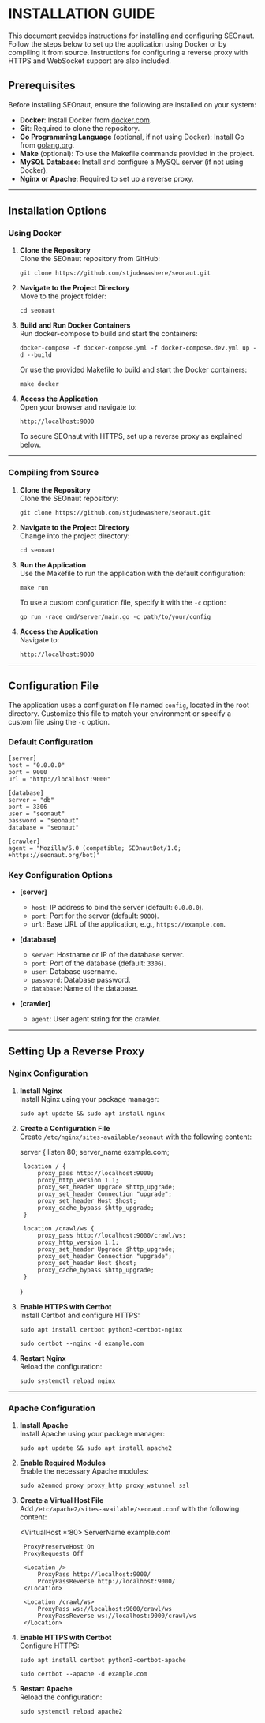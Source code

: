 # INSTALLATION GUIDE

This document provides instructions for installing and configuring SEOnaut. Follow the steps below to set up the application using Docker or by compiling it from source. Instructions for configuring a reverse proxy with HTTPS and WebSocket support are also included.

## Prerequisites

Before installing SEOnaut, ensure the following are installed on your system:

- **Docker**: Install Docker from [docker.com](https://www.docker.com/).
- **Git**: Required to clone the repository.
- **Go Programming Language** (optional, if not using Docker): Install Go from [golang.org](https://golang.org/).
- **Make** (optional): To use the Makefile commands provided in the project.
- **MySQL Database**: Install and configure a MySQL server (if not using Docker).
- **Nginx or Apache**: Required to set up a reverse proxy.

---

## Installation Options

### Using Docker

1. **Clone the Repository**  
   Clone the SEOnaut repository from GitHub:

   `git clone https://github.com/stjudewashere/seonaut.git`

2. **Navigate to the Project Directory**  
   Move to the project folder:

   `cd seonaut`

3. **Build and Run Docker Containers**  
   Run docker-compose to build and start the containers:

   `docker-compose -f docker-compose.yml -f docker-compose.dev.yml up -d --build`

   Or use the provided Makefile to build and start the Docker containers:

   `make docker`

4. **Access the Application**  
   Open your browser and navigate to:

   `http://localhost:9000`

   To secure SEOnaut with HTTPS, set up a reverse proxy as explained below.

---

### Compiling from Source

1. **Clone the Repository**  
   Clone the SEOnaut repository:

   `git clone https://github.com/stjudewashere/seonaut.git`

2. **Navigate to the Project Directory**  
   Change into the project directory:

   `cd seonaut`

3. **Run the Application**  
   Use the Makefile to run the application with the default configuration:

   `make run`

   To use a custom configuration file, specify it with the `-c` option:

   `go run -race cmd/server/main.go -c path/to/your/config`

4. **Access the Application**  
   Navigate to:

   `http://localhost:9000`

---

## Configuration File

The application uses a configuration file named `config`, located in the root directory. Customize this file to match your environment or specify a custom file using the `-c` option.

### Default Configuration

    [server]
    host = "0.0.0.0"
    port = 9000
    url = "http://localhost:9000"

    [database]
    server = "db"
    port = 3306
    user = "seonaut"
    password = "seonaut"
    database = "seonaut"

    [crawler]
    agent = "Mozilla/5.0 (compatible; SEOnautBot/1.0; +https://seonaut.org/bot)"

### Key Configuration Options

- **[server]**
  - `host`: IP address to bind the server (default: `0.0.0.0`).
  - `port`: Port for the server (default: `9000`).
  - `url`: Base URL of the application, e.g., `https://example.com`.

- **[database]**
  - `server`: Hostname or IP of the database server.
  - `port`: Port of the database (default: `3306`).
  - `user`: Database username.
  - `password`: Database password.
  - `database`: Name of the database.

- **[crawler]**
  - `agent`: User agent string for the crawler.

---

## Setting Up a Reverse Proxy

### Nginx Configuration

1. **Install Nginx**  
   Install Nginx using your package manager:

   `sudo apt update && sudo apt install nginx`

2. **Create a Configuration File**  
   Create `/etc/nginx/sites-available/seonaut` with the following content:

    server {
        listen 80;
        server_name example.com;

        location / {
            proxy_pass http://localhost:9000;
            proxy_http_version 1.1;
            proxy_set_header Upgrade $http_upgrade;
            proxy_set_header Connection "upgrade";
            proxy_set_header Host $host;
            proxy_cache_bypass $http_upgrade;
        }

        location /crawl/ws {
            proxy_pass http://localhost:9000/crawl/ws;
            proxy_http_version 1.1;
            proxy_set_header Upgrade $http_upgrade;
            proxy_set_header Connection "upgrade";
            proxy_set_header Host $host;
            proxy_cache_bypass $http_upgrade;
        }
    }

3. **Enable HTTPS with Certbot**  
   Install Certbot and configure HTTPS:

   `sudo apt install certbot python3-certbot-nginx`

   `sudo certbot --nginx -d example.com`

4. **Restart Nginx**  
   Reload the configuration:

   `sudo systemctl reload nginx`

---

### Apache Configuration

1. **Install Apache**  
   Install Apache using your package manager:

   `sudo apt update && sudo apt install apache2`

2. **Enable Required Modules**  
   Enable the necessary Apache modules:

   `sudo a2enmod proxy proxy_http proxy_wstunnel ssl`

3. **Create a Virtual Host File**  
   Add `/etc/apache2/sites-available/seonaut.conf` with the following content:

    <VirtualHost *:80>
        ServerName example.com

        ProxyPreserveHost On
        ProxyRequests Off

        <Location />
            ProxyPass http://localhost:9000/
            ProxyPassReverse http://localhost:9000/
        </Location>

        <Location /crawl/ws>
            ProxyPass ws://localhost:9000/crawl/ws
            ProxyPassReverse ws://localhost:9000/crawl/ws
        </Location>
    </VirtualHost>

4. **Enable HTTPS with Certbot**  
   Configure HTTPS:

   `sudo apt install certbot python3-certbot-apache`

   `sudo certbot --apache -d example.com`

5. **Restart Apache**  
   Reload the configuration:

   `sudo systemctl reload apache2`
